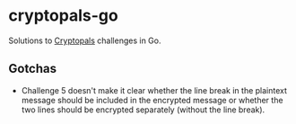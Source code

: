 # cryptopals-go

Solutions to [Cryptopals](https://cryptopals.com) challenges in Go.

## Gotchas

* Challenge 5 doesn't make it clear whether the line break in the plaintext
  message should be included in the encrypted message or whether the two lines
  should be encrypted separately (without the line break).
